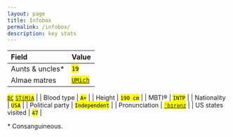```yaml
---
layout: page
title: Infobox
permalink: /infobox/
description: key stats
---
```

| Field | Value |
| :---     | :---  |
| Aunts & uncles* | <mark><code>19</code></mark> |
| Almae matres | <mark><code><a href="https://twitter.com/MichiganRoss/" target="_blank">UMich</a></code></mark>  
<mark><code><a href="https://twitter.com/BCPhilosophy" target="_blank">BC</a></code></mark>
<mark><code><a href="https://pb.url.lol/sta" target="_blank">ST(M)A</a></code></mark> |
| Blood type | <mark><code>A+</code></mark> |
| Height | <mark><code>190 cm</code></mark> |
| MBTI® | <mark><code>INTP</code></mark> |
| Nationality | <mark><code>USA</code></mark> |
| Political party | <mark><code>Independent</code></mark> |
| Pronunciation | <mark><code><a href="/assets/audio/berens.mp3">'b&#x026A;r&#x0259;nz</a></code></mark> |
| US states visited | <mark><code>47</code></mark> |

<span class="muted small">* Consanguineous.</span>